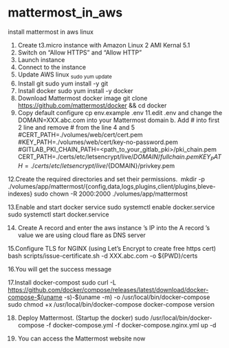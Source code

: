 # mattermost_in_aws
install mattermost in aws linux

1. Create t3.micro instance with  Amazon Linux 2 AMI Kernal 5.1
2. Switch on “Allow HTTPS” and “Allow HTTP”
4. Launch instance
5. Connect to the instance
6. Update AWS linux
	<sub>sudo yum update</sub>
7. Install git 
	sudo yum install -y git
8. Install docker
	sudo yum install -y docker
9. Download Mattermost docker image
	git clone https://github.com/mattermost/docker && cd docker
10. Copy default  configure
	cp env.example .env
11.edit .env and change the DOMAIN=XXX.abc.com  into your Mattermost domain
	b. Add # into first 2 line and remove # from the line 4 and 5 
		#CERT_PATH=./volumes/web/cert/cert.pem
		#KEY_PATH=./volumes/web/cert/key-no-password.pem
		#GITLAB_PKI_CHAIN_PATH=<path_to_your_gitlab_pki>/pki_chain.pem
		CERT_PATH=./certs/etc/letsencrypt/live/${DOMAIN}/fullchain.pem
		KEY_PATH=./certs/etc/letsencrypt/live/${DOMAIN}/privkey.pem



12.Create the required directories and set their permissions. 	mkdir -p ./volumes/app/mattermost/{config,data,logs,plugins,client/plugins,bleve-indexes}
	sudo chown -R 2000:2000 ./volumes/app/mattermost

13.Enable and start docker service 
	sudo systemctl enable docker.service
	sudo systemctl start docker.service

14. Create A record and enter the aws instance ’s  IP into the A record ’s value
	we are using cloud flare as DNS server 

15.Configure TLS for NGINX (using Let’s Encrypt to create free https cert)
	bash scripts/issue-certificate.sh -d XXX.abc.com  -o ${PWD}/certs

16.You will get the success message 

17.Install docker-compost
    sudo curl -L https://github.com/docker/compose/releases/latest/download/docker-compose-$(uname -s)-$(uname -m) -o /usr/local/bin/docker-compose
    sudo chmod +x /usr/local/bin/docker-compose
    docker-compose version	
    
18. Deploy Mattermost. (Startup the docker)
	sudo /usr/local/bin/docker-compose -f docker-compose.yml -f docker-compose.nginx.yml up -d

19. You can access the Mattermost website now
	

